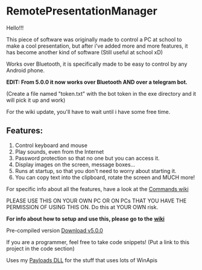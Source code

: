 # RemotePresentationManager
Hello!!!

This piece of software was originally made to control a PC at school to make a cool presentation, but after i've added more and more features, it has become another kind of software (Still useful at school xD)

Works over Bluetooth, it is specifically made to be easy to control by any Android phone.

**EDIT: From 5.0.0 it now works over Bluetooth AND over a telegram bot.**

(Create a file named "token.txt" with the bot token in the exe directory and it will pick it up and work)

For the wiki update, you'll have to wait until i have some free time.

## Features: 
1. Control keyboard and mouse
2. Play sounds, even from the Internet
3. Password protection so that no one but you can access it.
4. Display images on the screen, message boxes...
5. Runs at startup, so that you don't need to worry about starting it.
6. You can copy text into the clipboard, rotate the screen and MUCH more!

For specific info about all the features, have a look at the [Commands wiki](https://github.com/adryzz/RemotePresentationManager/wiki/Commands)

PLEASE USE THIS ON YOUR OWN PC OR ON PCs THAT YOU HAVE THE PERMISSION OF USING THIS ON. Do this at YOUR OWN risk.

**For info about how to setup and use this, please go to the** [**wiki**](https://github.com/adryzz/RemotePresentationManager/wiki)

Pre-compiled version
[Download v5.0.0](https://github.com/adryzz/RemotePresentationManager/releases/latest)

If you are a programmer, feel free to take code snippets! (Put a link to this project in the code section)

Uses my [Payloads DLL](https://github.com/adryzz/Payloads) for the stuff that uses lots of WinApis
